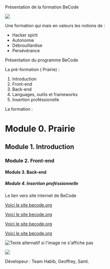 Présentation de la formation BeCode

![](http://www.gif.ovh/french-gif/Informaticien%20Gif/Informaticien%20Gif%20(23).gif)

Une formation qui mais en valeurs les notions de :

- Hacker spirit
- Autonomie
- Débrouillardise
- Persévérance

Présentation du programme BeCode

La pré-formation ( Prairie) :

1. Introduction
2. Front-end
3. Back-end
4. Languages, outils et frameworks
5. Insertion proféssionelle

La formation :

# Module 0. Prairie
## Module 1. Introduction
### Module 2. Front-end
#### Module 3. Back-end
##### Module 4. Insertion proféssionnelle

Le lien vers site internet de BeCode

[Voici le site becode.org](http://register.becode.org/)


[Voici le site becode.org](http://register.becode.org/)


[Voici le site becode.org](http://register.becode.org/)


[Voici le site becode.org](http://register.becode.org/)


![Texte alternatif si l'image ne s'affiche pas](https://niocode.com/wp-content/uploads/2017/03/html.jpg)


![](http://nickbriz.com/wired/images/diagram3.gif)

Dévelopeur : Team Habib, Geoffrey, Santi.
